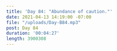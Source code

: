 ```yaml
---
title: 'Day 84: "Abundance of caution."'
date: 2021-04-13 14:19:00 -07:00
file: "/uploads/Day-B84.mp3"
post: Day 84
duration: '00:04:27'
length: 3900308
---
```


